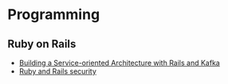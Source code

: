 # Programming

## Ruby on Rails

* [Building a Service-oriented Architecture with Rails and Kafka](https://blog.heroku.com/service-oriented-architecture-rails-kafka)
* [Ruby and Rails security](https://ankane.org/shorts)
